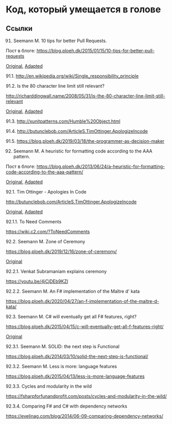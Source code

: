 # Код, который умещается в голове

## Ссылки

91. Seemann M. 10 tips for better Pull Requests.

Пост в блоге: https://blog.ploeh.dk/2015/01/15/10-tips-for-better-pull-requests

[Original](/doc/091/original.md), [Adapted](/doc/091/adapted.md)

91.1. http://en.wikipedia.org/wiki/Single_responsibility_principle

91.2. Is the 80 character line limit still relevant?

http://richarddingwall.name/2008/05/31/is-the-80-character-line-limit-still-relevant

[Original](/doc/091_2/original.md), [Adapted](/doc/091_2/adapted.md)

91.3. http://xunitpatterns.com/Humble%20Object.html

91.4. http://butunclebob.com/ArticleS.TimOttinger.ApologizeIncode

91.5. https://blog.ploeh.dk/2019/03/18/the-programmer-as-decision-maker

92. Seemann M. A heuristic for formatting code according to the AAA pattern.

Пост в блоге: https://blog.ploeh.dk/2013/06/24/a-heuristic-for-formatting-code-according-to-the-aaa-pattern/

[Original](/doc/092/original.md), [Adapted](/doc/092/adapted.md)

92.1. Tim Ottinger - Apologies In Code

http://butunclebob.com/ArticleS.TimOttinger.ApologizeIncode

[Original](/doc/092_1/original.md), [Adapted](/doc/092_1/adapted.md)

92.1.1. To Need Comments

https://wiki.c2.com/?ToNeedComments

92.2. Seemann M. Zone of Ceremony

https://blog.ploeh.dk/2019/12/16/zone-of-ceremony/

[Original](/doc/092_2/original.md)

92.2.1. Venkat Subramaniam explains ceremony

https://youtu.be/4jCjDEb9KZI

92.2.2. Seemann M. An F# implementation of the Maître d' kata

https://blog.ploeh.dk/2020/04/27/an-f-implementation-of-the-maitre-d-kata/

92.3. Seemann M. C# will eventually get all F# features, right?

https://blog.ploeh.dk/2015/04/15/c-will-eventually-get-all-f-features-right/

[Original](/doc/092_3/original.md)

92.3.1. Seemann M. SOLID: the next step is Functional

https://blog.ploeh.dk/2014/03/10/solid-the-next-step-is-functional/

92.3.2. Seemann M. Less is more: language features

https://blog.ploeh.dk/2015/04/13/less-is-more-language-features

92.3.3. Cycles and modularity in the wild

https://fsharpforfunandprofit.com/posts/cycles-and-modularity-in-the-wild/

92.3.4. Comparing F# and C# with dependency networks

https://evelinag.com/blog/2014/06-09-comparing-dependency-networks/
